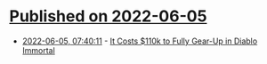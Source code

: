 # [Published on 2022-06-05](index.md)

* [2022-06-05, 07:40:11](https://news.ycombinator.com/item?id=31628848) - [It Costs $110k to Fully Gear-Up in Diablo Immortal](https://gamerant.com/diablo-immortal-pay-to-win-legendary-gems/)

